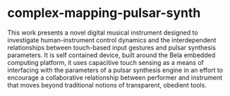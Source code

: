 # complex-mapping-pulsar-synth

This work presents a novel digital musical instrument designed to investigate human-instrument control dynamics and the interdependent relationships between touch-based input gestures and pulsar synthesis parameters. It is self contained device, built around the Bela embedded computing platform, it uses capacitive touch sensing as a means of interfacing with the parameters of a pulsar synthesis engine in an effort to encourage a collaborative relationship between performer and instrument that moves beyond traditional notions of transparent, obedient tools.
